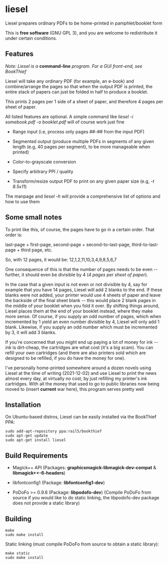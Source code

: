 # liesel

Liesel prepares ordinary PDFs to be home-printed in pamphlet/booklet form

This is **free software** (GNU GPL 3), and you are welcome to redistribute it under certain conditions.

## Features

*Note: Liesel is a* **command-line** *program. For a GUI front-end, see BookThief*

Liesel will take any ordinary PDF (for example, an e-book) and combine/arrange the pages so that when the output PDF is printed, the entire stack of papers can just be folded in half to produce a booklet.

This prints 2 pages per 1 side of a sheet of paper, and therefore 4 pages per sheet of paper.

All listed features are optional. A simple command like *liesel -i somebook.pdf -o booklet.pdf* will of course work just fine

 - Range input (i.e, process only pages ##-## from the input PDF)

 - Segmented output (produce multiple PDFs in segments of any given length (e.g, 40 pages per segment), to be more manageable when printed)
 
 - Color-to-grayscale conversion
 
 - Specify arbitrary PPI / quality
 
 - Transform/resize output PDF to print on any given paper size (e.g, *-t 8.5x11*)

The manpage and *liesel -h* will provide a comprehensive list of options and how to use them

## Some small notes

To print like this, of course, the pages have to go in a certain order. That order is:

last-page + first-page, second-page + second-to-last-page, third-to-last-page + third page, etc.

So, with 12 pages, it would be: 12,1,2,11,10,3,4,9,8,5,6,7

One consequence of this is that the number of pages needs to be even -- further, it should even be divisible by 4 (*4 pages per sheet of paper*).

In the case that a given input is not even or not divisible by 4, say for example that you have 14 pages, Liesel will add 2 blanks to the end. If these blanks were not added, your printer would use 4 sheets of paper and leave the backside of the final sheet blank -- this would place 2 blank pages in the middle of your booklet when you fold it over. By shifting things around, Liesel places them at the end of your booklet instead, where they make more sense. Of course, if you supply an odd number of pages, which when incremented by 1 yield an even number divisible by 4, Liesel will only add 1 blank. Likewise, if you supply an odd number which must be incremented by 3, it will add 3 blanks.

If you're concerned that you might end up paying a lot of money for ink -- *ink* is dirt-cheap, the cartridges are what cost (it's a big scam). You can refill your own cartridges (and there are also printers sold which are designed to be refilled, if you do have the money for one).

I've personally home-printed somewhere around a dozen novels using Liesel at the time of writing (2021-12-02) and use Liesel to print the news almost every day, at virtually no cost, by just refilling my printer's ink cartridges. With all the money that used to go to public libraries now being moved to (insert **current** war here), this program serves pretty well

## Installation

On Ubuntu-based distros, Liesel can be easily installed via the BookThief PPA:

```
sudo add-apt-repository ppa:rail5/bookthief
sudo apt-get update
sudo apt-get install liesel
```

## Build Requirements

- Magick++ API (Packages: **graphicsmagick-libmagick-dev-compat** & **libmagick++-6-headers**)

- libfontconfig1 (Package: **libfontconfig1-dev**)

- PoDoFo >= 0.9.6 (Package: **libpodofo-dev**) (Compile PoDoFo from source if you would like to do static linking, the libpodofo-dev package does not provide a static library)

## Building

```
make
sudo make install
```

Static linking (must compile PoDoFo from source to obtain a static library):

```
make static
sudo make install
```
